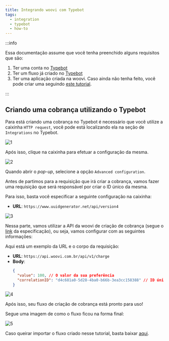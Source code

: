 ```yaml
---
title: Integrando woovi com Typebot
tags:
  - integration
  - typebot
  - how-to
---
```


:::info

Essa documentação assume que você tenha preenchido alguns requisitos que são:

1. Ter uma conta no [Typebot](https://typebot.io/)
2. Ter um fluxo já criado no [Typebot](https://typebot.io/)
3. Ter uma aplicação criada na woovi. Caso ainda não tenha feito, você pode criar uma seguindo [este tutorial](../apis/getting-started-api.md).

:::

## Criando uma cobrança utilizando o Typebot

Para está criando uma cobrança no Typebot é necessário que você utilize a caixinha `HTTP request`, você pode está localizando ela na seção de `Integrations` no Typebot.

![1](./__assets__/integrating-woovi-with-typebot-1.png)

Após isso, clique na caixinha para efetuar a configuração da mesma.

![2](./__assets__/integrating-woovi-with-typebot-2.png)

Quando abrir o _pop-up_, selecione a opção `Advanced configuration`.

Antes de partimos para a requisição que irá criar a cobrança, vamos fazer uma requisição que será responsável por criar o ID único da mesma.

Para isso, basta você especificar a seguinte configuração na caixinha:

- **URL**: `https://www.uuidgenerator.net/api/version4`

![3](./__assets__/integrating-woovi-with-typebot-3.png)

Nessa parte, vamos utilizar a API da woovi de criação de cobrança (segue o [link](https://developers.woovi.com.br/api#tag/charge/paths/~1api~1v1~1charge/post) da especificação), ou seja, vamos configurar com as seguintes informações:

Aqui está um exemplo da URL e o corpo da requisição:

- **URL**: `https://api.woovi.com.br/api/v1/charge`
- **Body**:
  ```json
  {
    "value": 100, // O valor da sua preferência
    "correlationID": "d4c681a0-5d28-4ba0-b66b-3ea3cc158388" // ID único da cobrança
  }
  ```

![4](./__assets__/integrating-woovi-with-typebot-4.png)

Após isso, seu fluxo de criação de cobrança está pronto para uso!

Segue uma imagem de como o fluxo ficou na forma final:

![5](./__assets__/integrating-woovi-with-typebot-5.png)

Caso queirar importar o fluxo criado nesse tutorial, basta baixar [aqui](./__assets__/typebot-flow.json).
